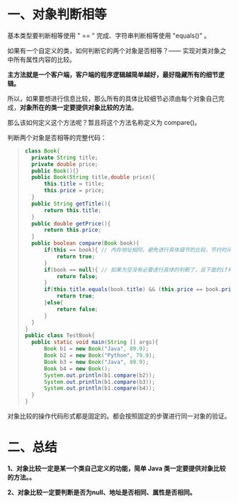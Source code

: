 # 一、对象判断相等

基本类型要判断相等使用 " == " 完成、字符串判断相等使用 "equals()" 。

如果有一个自定义的类，如何判断它的两个对象是否相等？—— 实现对类对象之中所有属性内容的比较。



**主方法就是一个客户端，客户端的程序逻辑越简单越好，最好隐藏所有的细节逻辑。**

 所以，如果要想进行信息比较，那么所有的具体比较细节必须由每个对象自己完成，**对象所在的类一定要提供对象比较的方法**。

那么该如何定义这个方法呢？暂且将这个方法名称定义为 compare()。

判断两个对象是否相等的完整代码：

> ```java
> class Book{
> 	private String title;
> 	private double price;
> 	public Book(){}
> 	public Book(String title,double price){
> 		this.title = title;
> 		this.price = price;
> 	}
> 	public String getTitle(){
> 		return this.title;
> 	}
> 	public double getPrice(){
> 		return this.price;
> 	}
> 	public boolean compare(Book book){
> 		if(this == book){ // 内存地址相同，避免进行具体细节的比较，节约时间
> 			return true;
> 		}
> 		if(book == null){ // 如果为空没有必要进行具体的判断了，且下面的if判断条件会有空指针异常
> 			return false;
> 		}
> 		if(this.title.equals(book.title) && (this.price == book.price)){
> 			return true;
> 		}else{
> 			return false;
> 		}
> 	}
> }
> public class TestBook{
> 	public static void main(String [] args){
> 		Book b1 = new Book("Java", 89.9);
> 		Book b2 = new Book("Python", 79.9);
> 		Book b3 = new Book("Java", 89.9);
> 		Book b4 = new Book();
> 		System.out.println(b1.compare(b2));
> 		System.out.println(b1.compare(b3));
> 		System.out.println(b1.compare(b4));		
> 	}
> }
> ```

对象比较的操作代码形式都是固定的。都会按照固定的步骤进行同一对象的验证。



# 二、总结

**1、对象比较一定是某一个类自己定义的功能，简单 Java 类一定要提供对象比较的方法。。**

**2、对象比较一定要判断是否为null、地址是否相同、属性是否相同。**